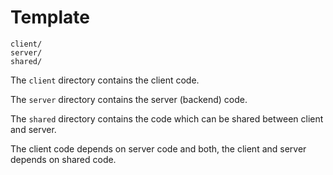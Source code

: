 # Template


    client/
    server/
    shared/
    

The `client` directory contains the client code. 

The `server` directory contains the server (backend) code.

The `shared` directory contains the code which can be shared between client and server.

The client code depends on server code and both, the client and server depends on shared code.